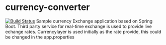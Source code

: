 # currency-converter
[![Build Status](https://travis-ci.org/mohhmekk/currency-converter.svg)](https://travis-ci.org/mohhmekk/currency-converter)
Sample currency Exchange application based on Spring Boot. Third party service for real-time exchange is used to provide live echange rates. Currencylayer is used initially as the rate provide, this could be changed in the app.properties
